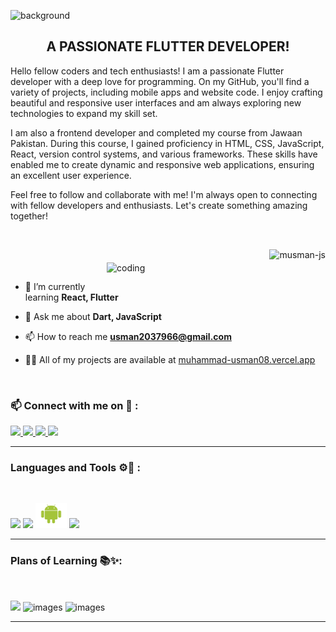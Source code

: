 ![background](https://github.com/musman-js/musman-js/assets/142093838/3aca18ca-3f5c-4f3a-a816-31fdb44367dc)


<h2 align = "center">A PASSIONATE FLUTTER DEVELOPER!</h2>
<p>Hello fellow coders and tech enthusiasts! I am a passionate Flutter developer with a deep love for programming. On my GitHub, you'll find a variety of projects, including mobile apps and website code. I enjoy crafting beautiful and responsive user interfaces and am always exploring new technologies to expand my skill set.</p>
<p>I am also a frontend developer and completed my course from Jawaan Pakistan. During this course, I gained proficiency in HTML, CSS, JavaScript, React, version control systems, and various frameworks. These skills have enabled me to create dynamic and responsive web applications, ensuring an excellent user experience.</p>
<p>Feel free to follow and collaborate with me! I'm always open to connecting with fellow developers and enthusiasts. Let's create something amazing together! </p>
<br>

<p align="right"> <img src="https://komarev.com/ghpvc/?username=musman-js&label=Profile%20views&color=0e75b6&style=flat" alt="musman-js" style="margin-top: -30px; margin-bottom: 20px;"  width ="130px" heigth = "140px"/> </p>

<img src="https://github.com/musman-js/musman-js/assets/142093838/1306f38b-a74a-4a5d-a3a9-016c0d762c6f" alt="coding" width="350" align = "right" class="coding-gif" style="margin-top: -30px; margin-bottom: 15px">

- 🌱 I’m currently learning **React, Flutter** <br>

- 💬 Ask me about **Dart, JavaScript** <br>

- 📫 How to reach me **usman2037966@gmail.com**

- 👨‍💻 All of my projects are available at [muhammad-usman08.vercel.app](https://muhammad-usman08.vercel.app/)
<br>

<h3 align="left">📫 Connect with me on 🔗        :</h3>
     <p align="left">
       <a href="https://www.linkedin.com/in/muhammadusman08/" target="_blank">
    <img src="https://img.shields.io/badge/LinkedIn-0077B5?style=for-the-badge&logo=linkedin&logoColor=white" />
</a>


<a href="https://wa.me/923197344951/" target="_blank">
    <img src="https://img.shields.io/badge/WhatsApp-25D366?style=for-the-badge&logo=whatsapp&logoColor=white" />
</a>

<a href="https://www.facebook.com/profile.php?id=100063423567314" target="_blank">
    <img src="https://img.shields.io/badge/Facebook-1877F2?style=for-the-badge&logo=facebook&logoColor=white" />
</a>

<a href="mailto:usman2037966@gmail.com" target="_blank">
    <img src="https://img.shields.io/badge/Gmail-D14836?style=for-the-badge&logo=gmail&logoColor=white" />
</a>     
</p>


</p>
<hr>

<h3 align="left">
        Languages and Tools ⚙️🔧 : </h3>
    <br>
<p  align ="left">
	<img src="https://skillicons.dev/icons?i=html,bootstrap,git" />
        <img src="https://skillicons.dev/icons?i=github,vscode,tailwind,css,js" />
	<img src="https://raw.githubusercontent.com/devicons/devicon/master/icons/android/android-original-wordmark.svg" alt="android" width="50" height="40"/>
        <img src="https://skillicons.dev/icons?i=react,dart,flutter,firebase,postman,figma,androidstudio" />
     
    
</p>
 <hr>
    
 <h3 align="left"> Plans of Learning 📚✨:</h3>
 <br>   
<p align ="left">
	<img src="https://skillicons.dev/icons?i=nextjs,express,nodejs,ts,redux" />
        <img src="https://skillicons.dev/icons?i=mongodb" alt="images">
        <img src="https://skillicons.dev/icons?i=django" alt="images">
</p>
<hr>
